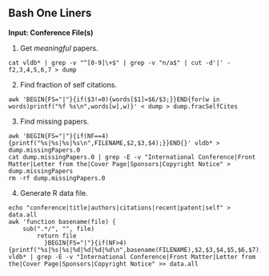 ## Bash One Liners
__Input: Conference File(s)__

1. Get _meaningful_ papers.
```
cat vldb* | grep -v "^[0-9]\+$" | grep -v "n/a$" | cut -d'|' -f2,3,4,5,6,7 > dump
```
2. Find fraction of self citations.
```
awk 'BEGIN{FS="|"}{if($3!=0){words[$1]=$6/$3;}}END{for(w in words)printf("%f %s\n",words[w],w)}' < dump > dump.fracSelfCites
```
3. Find missing papers.
```
awk 'BEGIN{FS="|"}{if(NF==4){printf("%s|%s|%s|%s\n",FILENAME,$2,$3,$4);}}END{}' vldb* > dump.missingPapers.0
cat dump.missingPapers.0 | grep -E -v "International Conference|Front Matter|Letter from the|Cover Page|Sponsors|Copyright Notice" > dump.missingPapers
rm -rf dump.missingPapers.0
```
4. Generate R data file.
```
echo "conference|title|authors|citations|recent|patent|self" > data.all
awk 'function basename(file) {
    sub(".*/", "", file)
        return file
          }BEGIN{FS="|"}{if(NF>4){printf("%s|%s|%s|%d|%d|%d|%d\n",basename(FILENAME),$2,$3,$4,$5,$6,$7);}}END{}' vldb* | grep -E -v "International Conference|Front Matter|Letter from the|Cover Page|Sponsors|Copyright Notice" >> data.all
```

